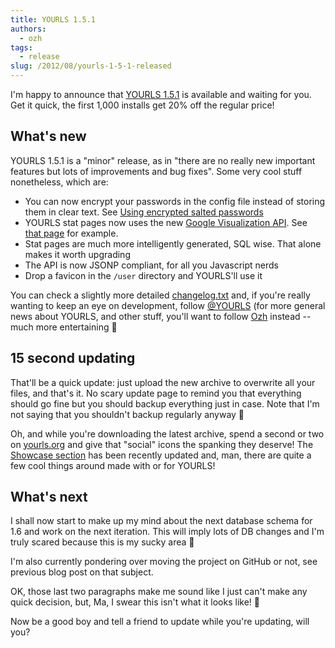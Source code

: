 ```yaml
---
title: YOURLS 1.5.1
authors:
  - ozh
tags:
  - release
slug: /2012/08/yourls-1-5-1-released
---
```


I'm happy to announce that [YOURLS 1.5.1](https://github.com/YOURLS/YOURLS/releases/tag/1.5.1) is available and waiting for you. Get it quick, the first 1,000 installs get 20% off the regular price!

<!--truncate-->

## What's new

YOURLS 1.5.1 is a "minor" release, as in "there are no really new important features but lots of improvements and bug fixes". Some very cool stuff nonetheless, which are:

- You can now encrypt your passwords in the config file instead of storing them in clear text. See [Using encrypted salted passwords](https://docs.yourls.org/guide/essentials/credentials.html)
- YOURLS stat pages now uses the new [Google Visualization API](https://developers.google.com/chart/). See [that page](https://yourls.org/cookie+) for example.
- Stat pages are much more intelligently generated, SQL wise. That alone makes it worth upgrading
- The API is now JSONP compliant, for all you Javascript nerds
- Drop a favicon in the `/user` directory and YOURLS'll use it

You can check a slightly more detailed [changelog.txt](https://github.com/YOURLS/YOURLS/releases/tag/1.5.1) and, if you're really wanting to keep an eye on development, follow [@YOURLS](https://twitter.com/YOURLS) (for more general news about YOURLS, and other stuff, you'll want to follow [Ozh](https://twitter.com/ozh) instead -- much more entertaining 🙂

## 15 second updating

That'll be a quick update: just upload the new archive to overwrite all your files, and that's it. No scary update page to remind you that everything should go fine but you should backup everything just in case. Note that I'm not saying that you shouldn't backup regularly anyway 🙂

Oh, and while you're downloading the latest archive, spend a second or two on [yourls.org](https://yourls.org/) and give that "social" icons the spanking they deserve! The [Showcase section](https://yourls.org/#More) has been recently updated and, man, there are quite a few cool things around made with or for YOURLS!

## What's next

I shall now start to make up my mind about the next database schema for 1.6 and work on the next iteration. This will imply lots of DB changes and I'm truly scared because this is my sucky area 🙂

I'm also currently pondering over moving the project on GitHub or not, see previous blog post on that subject.

OK, those last two paragraphs make me sound like I just can't make any quick decision, but, Ma, I swear this isn't what it looks like! 🙂

Now be a good boy and tell a friend to update while you're updating, will you?

